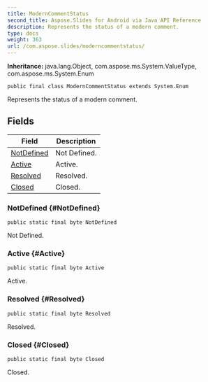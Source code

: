 ```yaml
---
title: ModernCommentStatus
second_title: Aspose.Slides for Android via Java API Reference
description: Represents the status of a modern comment.
type: docs
weight: 363
url: /com.aspose.slides/moderncommentstatus/
---
```

**Inheritance:**
java.lang.Object, com.aspose.ms.System.ValueType, com.aspose.ms.System.Enum
```
public final class ModernCommentStatus extends System.Enum
```

Represents the status of a modern comment.
## Fields

| Field | Description |
| --- | --- |
| [NotDefined](#NotDefined) | Not Defined. |
| [Active](#Active) | Active. |
| [Resolved](#Resolved) | Resolved. |
| [Closed](#Closed) | Closed. |
### NotDefined {#NotDefined}
```
public static final byte NotDefined
```


Not Defined.

### Active {#Active}
```
public static final byte Active
```


Active.

### Resolved {#Resolved}
```
public static final byte Resolved
```


Resolved.

### Closed {#Closed}
```
public static final byte Closed
```


Closed.

